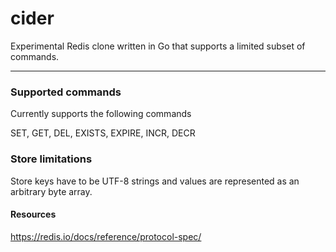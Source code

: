 # cider
Experimental Redis clone written in Go that supports a limited subset of commands.

---

### Supported commands

Currently supports the following commands

SET, GET, DEL, EXISTS, EXPIRE, INCR, DECR

### Store limitations

Store keys have to be UTF-8 strings and values are represented as an arbitrary byte array.

#### Resources

https://redis.io/docs/reference/protocol-spec/